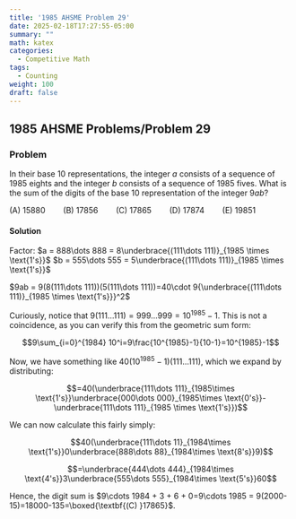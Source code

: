 ```yaml
---
title: '1985 AHSME Problem 29'
date: 2025-02-18T17:27:55-05:00
summary: ""
math: katex
categories:
  - Competitive Math
tags:
  - Counting
weight: 100
draft: false
---
```


## 1985 AHSME Problems/Problem 29
### Problem
In their base $10$ representations, the integer $a$ consists of a sequence of $1985$ eights and the integer $b$ consists of a sequence of $1985$ fives. What is the sum of the digits of the base $10$ representation of the integer $9ab$?

$\mathrm{(A)\ } 15880 \qquad \mathrm{(B) \ }17856 \qquad \mathrm{(C) \  } 17865 \qquad \mathrm{(D) \  } 17874 \qquad \mathrm{(E) \  }19851$

#### Solution

Factor:
$a = 888\dots 888 = 8\underbrace{(111\dots 111)}_{1985 \times \text{1's}}$
$b = 555\dots 555 = 5\underbrace{(111\dots 111)}_{1985 \times \text{1's}}$

$9ab = 9(8(111\dots 111))(5(111\dots 111))=40\cdot 9{\underbrace{(111\dots 111)}_{1985 \times \text{1's}}}^2$

Curiously, notice that $9(111\dots 111)=999\dots 999=10^{1985}-1$. This is not a coincidence, as you can verify this from the geometric sum form:

$$9\sum_{i=0}^{1984} 10^i=9\frac{10^{1985}-1}{10-1}=10^{1985}-1$$

Now, we have something like $40(10^{1985}-1)(111\dots 111)$, which we expand by distributing:

$$=40(\underbrace{111\dots 111}_{1985\times \text{1's}}\underbrace{000\dots 000}_{1985\times \text{0's}}-\underbrace{111\dots 111}_{1985 \times \text{1's}})$$

We can now calculate this fairly simply:

$$40(\underbrace{111\dots 11}_{1984\times \text{1's}}0\underbrace{888\dots 88}_{1984\times \text{8's}}9)$$

$$=\underbrace{444\dots 444}_{1984\times \text{4's}}3\underbrace{555\dots 555}_{1984\times \text{5's}}60$$

Hence, the digit sum is $9\cdots 1984 + 3 + 6 + 0=9\cdots 1985 = 9(2000-15)=18000-135=\boxed{\textbf{(C) }17865}$.
